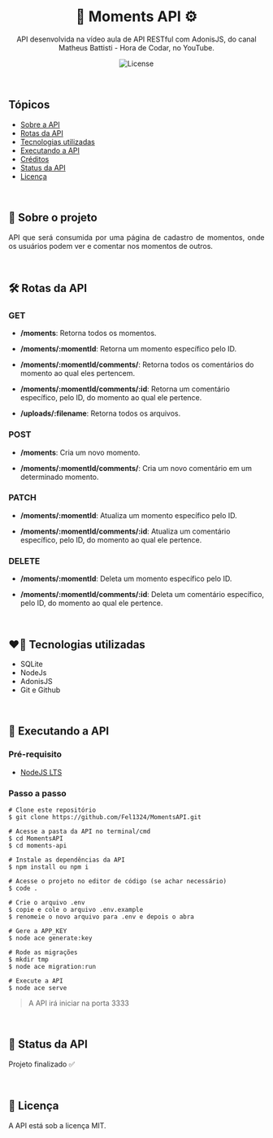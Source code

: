 <h1 align="center">📱 Moments API ⚙️</h1>

<p align="center">API desenvolvida na vídeo aula de API RESTful com AdonisJS, do canal Matheus Battisti - Hora de Codar, no YouTube.
</p>

<p align="center">
  <img alt="License" src="https://img.shields.io/static/v1?label=license&message=MIT&color=49AA26&labelColor=000000">
</p>

<br>

## Tópicos
- [Sobre a API](#sobre)
- [Rotas da API](#routes)
- [Tecnologias utilizadas](#tec)
- [Executando a API](#exec)
- [Créditos](#cred)
- [Status da API](#status)
- [Licença](#license)

<br>

<h2 id="sobre">📸 Sobre o projeto</h2>

<p align="justify">
  API que será consumida por uma página de cadastro de momentos, onde os usuários podem ver e comentar nos momentos de outros.
</p>

<br>

<h2 id="routes">🛠️ Rotas da API</h2>

<h3>GET</h3>

- **/moments**: Retorna todos os momentos.

- **/moments/:momentId**: Retorna um momento específico pelo ID.

- **/moments/:momentId/comments/**: Retorna todos os comentários do momento ao qual eles pertencem.

- **/moments/:momentId/comments/:id**: Retorna um comentário específico, pelo ID, do momento ao qual ele pertence.

- **/uploads/:filename**: Retorna todos os arquivos.

<h3>POST</h3>

- **/moments**: Cria um novo momento.

- **/moments/:momentId/comments/**: Cria um novo comentário em um determinado momento.

<h3>PATCH</h3>

- **/moments/:momentId**: Atualiza um momento específico pelo ID.

- **/moments/:momentId/comments/:id**: Atualiza um comentário específico, pelo ID, do momento ao qual ele pertence.

<h3>DELETE</h3>

- **/moments/:momentId**: Deleta um momento específico pelo ID.

- **/moments/:momentId/comments/:id**: Deleta um comentário específico, pelo ID, do momento ao qual ele pertence.

<br>

<h2 id="tec">❤️‍🔥 Tecnologias utilizadas</h2>

- SQLite
- NodeJs
- AdonisJS
- Git e Github

<br>

<h2 id="exec">🤖 Executando a API</h2>

<h3>Pré-requisito</h3>

- [NodeJS LTS](https://nodejs.org/en/)

<h3>Passo a passo</h3>

```
# Clone este repositório
$ git clone https://github.com/Fel1324/MomentsAPI.git

# Acesse a pasta da API no terminal/cmd
$ cd MomentsAPI
$ cd moments-api

# Instale as dependências da API
$ npm install ou npm i

# Acesse o projeto no editor de código (se achar necessário)
$ code .

# Crie o arquivo .env
$ copie e cole o arquivo .env.example
$ renomeie o novo arquivo para .env e depois o abra

# Gere a APP_KEY
$ node ace generate:key

# Rode as migrações
$ mkdir tmp
$ node ace migration:run

# Execute a API
$ node ace serve
```

> A API irá iniciar na porta 3333

<br>

<h2 id="status">🚧 Status da API</h2>

Projeto finalizado ✅

<br>

<h2 id="license">📝 Licença</h2

A API está sob a licença MIT.

